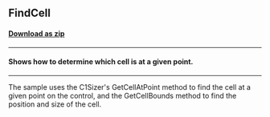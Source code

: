 ## FindCell
#### [Download as zip](https://grapecity.github.io/DownGit/#/home?url=https://github.com/GrapeCity/ComponentOne-WinForms-Samples/tree/master/NetFramework\Sizer\CS\FindCell)
____
#### Shows how to determine which cell is at a given point.
____
The sample uses the C1Sizer's GetCellAtPoint method to find the cell at a given point on the control, and the GetCellBounds method to find the position and size of the cell. 